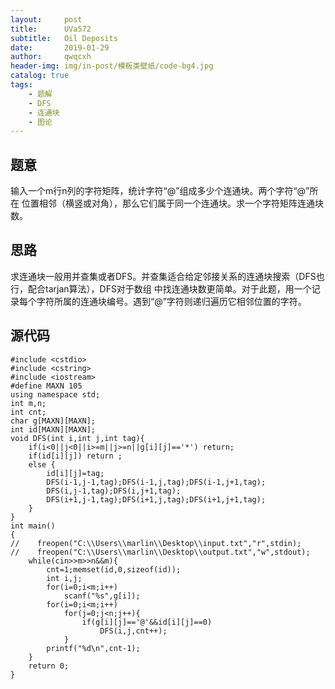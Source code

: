 ```yaml
---
layout:     post
title:      UVa572
subtitle:   Oil Deposits
date:       2019-01-29
author:     qwqcxh
header-img: img/in-post/模板类壁纸/code-bg4.jpg
catalog: true
tags:
    - 题解
    - DFS
    - 连通块
    - 图论
---
```


## 题意
输入一个m行n列的字符矩阵，统计字符“@”组成多少个连通块。两个字符“@”所在
位置相邻（横竖或对角），那么它们属于同一个连通块。求一个字符矩阵连通块
数。

## 思路
求连通块一般用并查集或者DFS。并查集适合给定邻接关系的连通块搜索（DFS也行，配合tarjan算法），DFS对于数组
中找连通块数更简单。对于此题，用一个记录每个字符所属的连通块编号。遇到“@”字符则递归遍历它相邻位置的字符。

## 源代码
```
#include <cstdio>
#include <cstring>
#include <iostream>
#define MAXN 105
using namespace std;
int m,n;
int cnt;
char g[MAXN][MAXN];
int id[MAXN][MAXN];
void DFS(int i,int j,int tag){
    if(i<0||j<0||i>=m||j>=n||g[i][j]=='*') return;
    if(id[i][j]) return ;
    else {
        id[i][j]=tag;
        DFS(i-1,j-1,tag);DFS(i-1,j,tag);DFS(i-1,j+1,tag);
        DFS(i,j-1,tag);DFS(i,j+1,tag);
        DFS(i+1,j-1,tag);DFS(i+1,j,tag);DFS(i+1,j+1,tag);
    }
}
int main()
{
//    freopen("C:\\Users\\marlin\\Desktop\\input.txt","r",stdin);
//    freopen("C:\\Users\\marlin\\Desktop\\output.txt","w",stdout);
    while(cin>>m>>n&&m){
        cnt=1;memset(id,0,sizeof(id));
        int i,j;
        for(i=0;i<m;i++)
            scanf("%s",g[i]);
        for(i=0;i<m;i++)
            for(j=0;j<n;j++){
                if(g[i][j]=='@'&&id[i][j]==0)
                    DFS(i,j,cnt++);
            }
        printf("%d\n",cnt-1);
    }
    return 0;
}
```
